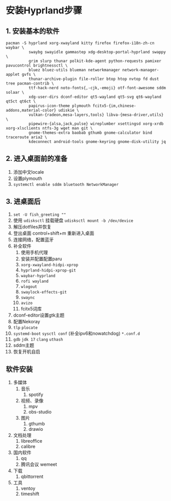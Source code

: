 # 安装Hyprland步骤

## 1. 安装基本的软件

```
pacman -S hyprland xorg-xwayland kitty firefox firefox-i18n-zh-cn waybar \
          swaybg swayidle gammastep xdg-desktop-portal-hyprland swappy \
          grim slurp thunar polkit-kde-agent python-requests pamixer pavucontrol brightnessctl \
          bluez bluez-utils blueman networkmanager network-manager-applet gvfs \ 
          thunar-archive-plugin file-roller btop htop nvtop fd dust tree pacman-contrib \
          ttf-hack-nerd noto-fonts{,-cjk,-emoji} otf-font-awesome sddm solaar \ 
          xdg-user-dirs dconf-editor qt5-wayland qt5-svg qt6-wayland qt5ct qt6ct \
          papirus-icon-theme plymouth fcitx5-{im,chinese-addons,material-color} udiskie \
          vulkan-{radeon,mesa-layers,tools} libva-{mesa-driver,utils} \
          pipewire-{alsa,jack,pulse} wireplumber xsettingsd xorg-xrdb xorg-xlsclients ntfs-3g wget man git \
          gnome-themes-extra baobab gthumb gnome-calculator bind traceroute aria2 \
          kdeconnect android-tools gnome-keyring gnome-disk-utility jq
```

## 2. 进入桌面前的准备

1. 添加中文locale
2. 设置plymouth
3. `systemctl enable sddm bluetooth NetworkManager`

## 3. 进桌面后

1. `set -U fish_greeting ""`
2. 使用 `udisksctl` 挂载硬盘 `udisksctl mount -b /dev/device`
3. 解压dotfiles并恢复
4. 登出桌面 control+shift+m 重新进入桌面
5. 连接网络，配置蓝牙
6. 补全软件
   1. 使用手机代理
   2. 安装并配置配置paru
   3. `xorg-xwayland-hidpi-xprop`
   4. `hyprland-hidpi-xprop-git`
   5. `waybar-hyprland`
   6. `rofi wayland`
   7. `wlogout`
   8. `swaylock-effects-git`
   9. `swaync`
   10. `avizo`
   11. fcitx5词库
7. dconf-editor设置gtk主题
8. 配置Nekoray
9. `tlp` `plocate`
10. `systemd-boot` `sysctl conf` (补全ipv6和nowatchdog) `*.conf.d`
11. `gdb` `jdk 17` `clang` `uthash`
12. sddm主题
13. 恢复开机自启

## 软件安装

1. 多媒体
   1. 音乐
      1. spotify
   2. 视频、录像
      1. mpv
      2. obs-studio
   3. 图片
      1. gthumb
      2. drawio
2. 文档处理
   1. libreoffice
   2. calibre
3. 国内软件
   1. qq
   2. 腾讯会议 wemeet
4. 下载
   1. qbittorrent
5. 工具
   1. ventoy
   2. timeshift

